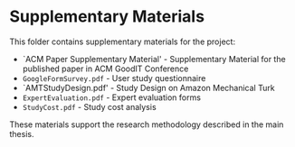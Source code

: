 # Supplementary Materials

This folder contains supplementary materials for the project:

- `ACM Paper Supplementary Material' - Supplementary Material for the published paper in ACM GoodIT Conference
- `GoogleFormSurvey.pdf` - User study questionnaire
- `AMTStudyDesign.pdf' - Study Design on Amazon Mechanical Turk
- `ExpertEvaluation.pdf` - Expert evaluation forms
- `StudyCost.pdf` - Study cost analysis

These materials support the research methodology described in the main thesis.
